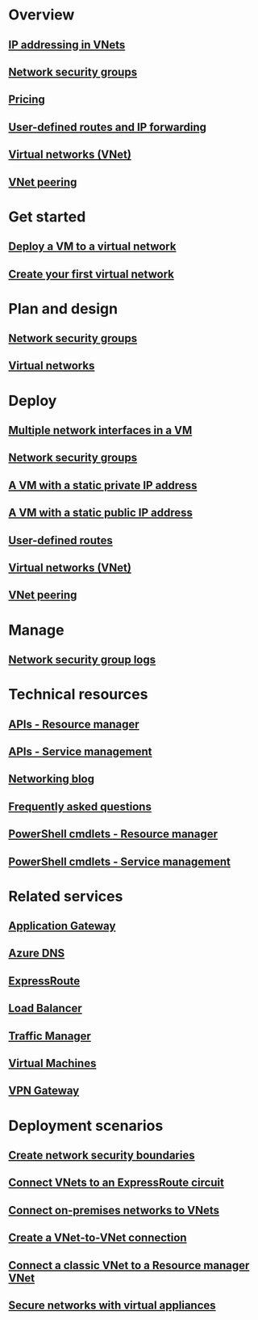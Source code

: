 # Overview
## [IP addressing in VNets](virtual-network-ip-addresses-overview-arm.md)
## [Network security groups](virtual-networks-nsg.md)
## [Pricing](https://azure.microsoft.com/pricing/details/virtual-network/)
## [User-defined routes and IP forwarding](virtual-networks-udr-overview.md)
## [Virtual networks (VNet)](virtual-networks-overview.md)
## [VNet peering](virtual-network-peering-overview.md)
# Get started
## [Deploy a VM to a virtual network](virtual-machines-create-custom.md)
## [Create your first virtual network](virtual-networks-create-vnet-arm-pportal.md)
# Plan and design
## [Network security groups](virtual-networks-nsg.md)
## [Virtual networks](virtual-network-vnet-plan-design-arm.md)
# Deploy
## [Multiple network interfaces in a VM](virtual-networks-multiple-nics.md)
## [Network security groups](virtual-networks-create-nsg-arm-pportal.md)
## [A VM with a static private IP address](virtual-networks-static-private-ip-arm-pportal.md)
## [A VM with a static public IP address](virtual-network-deploy-static-pip-arm-portal.md)
## [User-defined routes](virtual-network-create-udr-arm-ps.md)
## [Virtual networks (VNet)](virtual-networks-create-vnet-arm-pportal.md)
## [VNet peering](virtual-networks-create-vnetpeering-arm-portal.md)
# Manage
## [Network security group logs](virtual-network-nsg-manage-log.md)
# Technical resources
## [APIs - Resource manager](https://msdn.microsoft.com/en-us/library/azure/mt163658)
## [APIs - Service management](https://msdn.microsoft.com/en-us/library/azure/jj157182)
## [Networking blog](http://azure.microsoft.com/blog/topics/networking/)
## [Frequently asked questions](virtual-networks-faq.md)
## [PowerShell cmdlets - Resource manager](https://msdn.microsoft.com/en-us/library/azure/mt163510)
## [PowerShell cmdlets - Service management](https://msdn.microsoft.com/en-us/library/azure/mt270335)
# Related services
## [Application Gateway](https://azure.microsoft.com/documentation/services/application-gateway/)
## [Azure DNS](https://azure.microsoft.com/documentation/services/dns/)
## [ExpressRoute](https://azure.microsoft.com/documentation/services/expressroute/)
## [Load Balancer](https://azure.microsoft.com/documentation/services/load-balancer/)
## [Traffic Manager](https://azure.microsoft.com/documentation/services/traffic-manager/)
## [Virtual Machines](https://azure.microsoft.com/documentation/services/virtual-machines/)
## [VPN Gateway](https://azure.microsoft.com/documentation/services/vpn-gateway/)
# Deployment scenarios
## [Create network security boundaries](best-practices-network-security.md)
## [Connect VNets to an ExpressRoute circuit](expressroute-howto-linkvnet-portal-resource-manager.md)
## [Connect on-premises networks to VNets](vpn-gateway-multi-site.md)
## [Create a VNet-to-VNet connection](vpn-gateway-vnet-vnet-rm-ps.md)
## [Connect a classic VNet to a Resource manager VNet](virtual-networks-arm-asm-s2s.md)
## [Secure networks with virtual appliances](virtual-network-scenario-udr-gw-nva.md)
